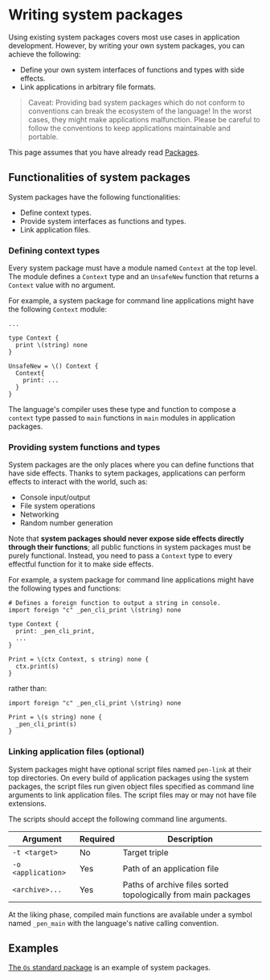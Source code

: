# Writing system packages

Using existing system packages covers most use cases in application development. However, by writing your own system packages, you can achieve the following:

- Define your own system interfaces of functions and types with side effects.
- Link applications in arbitrary file formats.

> Caveat: Providing bad system packages which do not conform to conventions can break the ecosystem of the language! In the worst cases, they might make applications malfunction. Please be careful to follow the conventions to keep applications maintainable and portable.

This page assumes that you have already read [Packages](/references/language/packages.md).

## Functionalities of system packages

System packages have the following functionalities:

- Define context types.
- Provide system interfaces as functions and types.
- Link application files.

### Defining context types

Every system package must have a module named `Context` at the top level. The module defines a `Context` type and an `UnsafeNew` function that returns a `Context` value with no argument.

For example, a system package for command line applications might have the following `Context` module:

```pen
...

type Context {
  print \(string) none
}

UnsafeNew = \() Context {
  Context{
    print: ...
  }
}
```

The language's compiler uses these type and function to compose a `context` type passed to `main` functions in `main` modules in application packages.

### Providing system functions and types

System packages are the only places where you can define functions that have side effects. Thanks to sytem packages, applications can perform effects to interact with the world, such as:

- Console input/output
- File system operations
- Networking
- Random number generation

Note that **system packages should never expose side effects directly through their functions**; all public functions in system packages must be purely functional. Instead, you need to pass a `Context` type to every effectful function for it to make side effects. 

For example, a system package for command line applications might have the following types and functions:

```pen
# Defines a foreign function to output a string in console.
import foreign "c" _pen_cli_print \(string) none

type Context {
  print: _pen_cli_print,
  ...
}

Print = \(ctx Context, s string) none {
  ctx.print(s)
}
```

rather than:

```pen
import foreign "c" _pen_cli_print \(string) none

Print = \(s string) none {
  _pen_cli_print(s)
}
```

### Linking application files (optional)

System packages might have optional script files named `pen-link` at their top directories. On every build of application packages using the system packages, the script files run given object files specified as command line arguments to link application files. The script files may or may not have file extensions.

The scripts should accept the following command line arguments.

| Argument           | Required | Description                                                    |
| ------------------ | -------- | -------------------------------------------------------------- |
| `-t <target>`      | No       | Target triple                                                  |
| `-o <application>` | Yes      | Path of an application file                                    |
| `<archive>...`     | Yes      | Paths of archive files sorted topologically from main packages |

At the liking phase, compiled main functions are available under a symbol named `_pen_main` with the language's native calling convention.

## Examples

[The `Os` standard package](https://github.com/pen-lang/pen/tree/main/lib/os) is an example of system packages.
